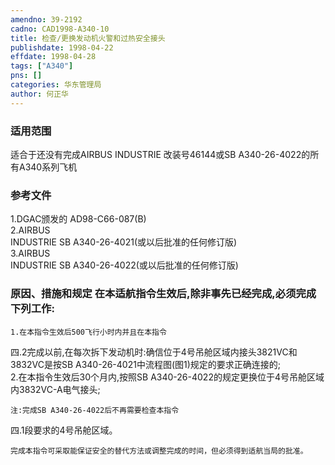 ```yaml
---
amendno: 39-2192  
cadno: CAD1998-A340-10  
title: 检查/更换发动机火警和过热安全接头  
publishdate: 1998-04-22  
effdate: 1998-04-28  
tags: ["A340"]  
pns: []  
categories: 华东管理局  
author: 何正华  
---
```

  
### 适用范围  
适合于还没有完成AIRBUS INDUSTRIE 改装号46144或SB A340-26-4022的所有A340系列飞机  
  
<!--more-->  
### 参考文件  
1.DGAC颁发的 AD98-C66-087(B)  
2.AIRBUS  
 INDUSTRIE SB A340-26-4021(或以后批准的任何修订版)  
3.AIRBUS  
 INDUSTRIE SB A340-26-4022(或以后批准的任何修订版)  
  
### 原因、措施和规定 在本适航指令生效后,除非事先已经完成,必须完成下列工作:  
    1.在本指令生效后500飞行小时内并且在本指令  
四.2完成以前,在每次拆下发动机时:确信位于4号吊舱区域内接头3821VC和3832VC是按SB A340-26-4021中流程图(图1)规定的要求正确连接的;  
    2.在本指令生效后30个月内,按照SB A340-26-4022的规定更换位于4号吊舱区域内3832VC-A电气接头;  
  
    注:完成SB A340-26-4022后不再需要检查本指令  
四.1段要求的4号吊舱区域。  
  
    完成本指令可采取能保证安全的替代方法或调整完成的时间，但必须得到适航当局的批准。  
